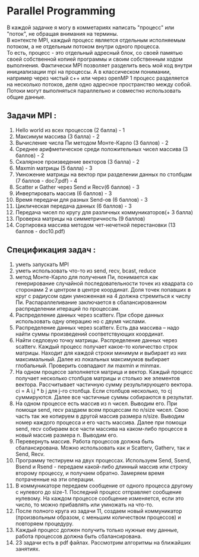 # Parallel Programming

В каждой задачке я могу в комметариях написать "процесс" или "поток", не обращая внимания на термины. 
<br>
В контексте MPI, каждый процесс является отдельным исполняемым потоком, а не отдельным потоком внутри одного процесса.
<br>
То есть, процесс - это отдельный адресный блок, со своей памятью своей собственной копией программы и своим собственным ходом выполнения. Фактически MPI позволяет разделить весь мой код внутри инициализации mpi на процессы. 
А в классическом понимании, например через чистый c++ или через openMP 1 процесс разделяется на несколько потоков, деля одно адресное пространство между собой. Потоки могут выполняться параллельно и совместно использовать общие данные.


## Задачи MPI : 

1. Hello world из всех процессов (2 балла) - 1
2. Maксимум массива  (3 балла)  - 2
3. Вычисление числа Пи методом Монте-Карло (3 баллов)  - 2     
4. Среднее арифметическое среди положительных чисел массива (3 баллов)  - 2 
5. Скалярное произведение векторов (3 балла)  - 2
6. Maxmin матрицы (5 балла)   - 3
7. Умножение матрицы на вектор при разделении данных по столбцам (7 баллов - doc7.pdf) - 4
8. Scatter и Gather через Send и Recv(6 баллов)  - 3 
9. Инвертировать массив (6 баллов)  -  3
10. Время передачи для разных Send-oв (6 баллов)  - 3      
11. Циклическая передача данных  (6 баллов)    -  3
12. Передача чисел по кругу  для различных коммуникаторов(+ 3 балла)    
13. Проверка матрицы на симметричность (9 баллов)  
14. Сортировка массива методом чет-нечетной перестановки (13 баллов - doc10.pdf)


## Спецификация задач : 
1. уметь запускать MPI
2. уметь использовать что-то из send, recv,  bcast, reduce
3. метод Монте-Карло для получения Пи, понимается как генерирование случайной последовательности точек из квадрата со сторонами 2 и центром в центре координат. Доля точек попавших в круг с радиусом один умноженная на 4 должна стремиться к числу Пи. Распараллеливание заключается в сбалансированном распределении итераций по процессам.
4. Распределение данных через scatterv. При сборе данных использовать одну операцию но с двумя числами.
5. Распределение данных через scatterv. Есть два массива – надо найти суммы произведений соответствующих координат.
6. Найти седловую точку матрицы. Распределение данных через scatterv. Каждый процесс получает какое-то количество строк матрицы. Находит для каждой строки минимум и выбирает из  них максимальный. Далее из локальных максимумов выбирает глобальный. Проверить совпадают ли maxmin и minmax.
7. На одном процессе заполняется матрица и вектор. Каждый процесс получает несколько столбцов матрицы и столько же элементов вектора. Рассчитывает частичную сумму результирующего вектора.  ci = A i,j * b j   для  j-го столбца. Если столбцов несколько, то cj суммируются. Далее все частичные суммы собираются в результат.
8. На одном процессе есть массив из n чисел. Выводим его. При помощи send, recv раздаем всем процессам по n/size чисел. Свою часть так же копируем в другой массив  размера n/size.  Выводим номер каждого процесса и его часть массива. Далее при помощи send, recv собираем все части массива на каком-либо процессе в новый массив размера n.  Выводим его.
9. Перевернуть массив. Работа процессов должна быть сбалансирована. Можно использовать как и Scatterv, Gatherv, так и  Send, Recv.
10. Программу тестируем на двух процессах. Используем Send, Ssend, Bsend и Rsend  - передаем какой-либо длинный массив или строку второму процессу, и получаем  обратно. Замеряем время потраченные на эти операции.
11. В коммуникаторе передаем сообщение от одного процесса другому с нулевого до size-1. Последний процесс отправляет сообщение нулевому. На каждом процессе сообщение изменяется, если это число, то можно прибавлять или умножать на что-то. 
12. После полного круга из задачи 11, создаем новый коммуникатор (произвольным образом, с меньшим количеством процессов) и повторяем процедуру.
13. Каждый процесс должен получить только нужные ему данные, работа процессов должна быть сбалансирована. 
14. 23 задачи есть в pdf файлах. Рассмотрим алгоритмы на ближайших занятиях.




